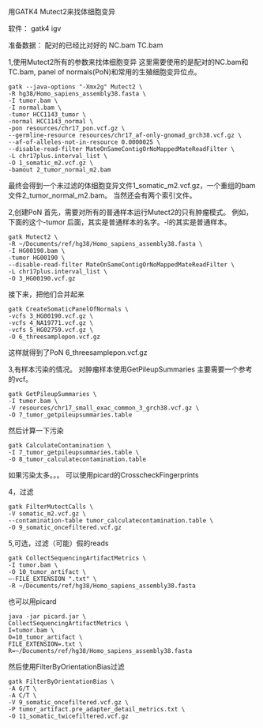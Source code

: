 用GATK4 Mutect2来找体细胞变异

软件：
gatk4
igv

准备数据：
配对的已经比对好的
NC.bam
TC.bam

1,使用Mutect2所有的参数来找体细胞变异
这里需要使用的是配对的NC.bam和TC.bam, panel of normals(PoN)和常用的生殖细胞变异位点。

```
gatk --java-options "-Xmx2g" Mutect2 \
-R hg38/Homo_sapiens_assembly38.fasta \
-I tumor.bam \
-I normal.bam \
-tumor HCC1143_tumor \
-normal HCC1143_normal \
-pon resources/chr17_pon.vcf.gz \
--germline-resource resources/chr17_af-only-gnomad_grch38.vcf.gz \
--af-of-alleles-not-in-resource 0.0000025 \
--disable-read-filter MateOnSameContigOrNoMappedMateReadFilter \
-L chr17plus.interval_list \
-O 1_somatic_m2.vcf.gz \
-bamout 2_tumor_normal_m2.bam 
```
最终会得到一个未过滤的体细胞变异文件1_somatic_m2.vcf.gz，一个重组的bam文件2_tumor_normal_m2.bam。
当然还会有两个索引文件。

2,创建PoN
首先，需要对所有的普通样本运行Mutect2的只有肿瘤模式。
例如，下面的这个-tumor 后面，其实是普通样本的名字。-I的其实是普通样本。
```
gatk Mutect2 \
-R ~/Documents/ref/hg38/Homo_sapiens_assembly38.fasta \
-I HG00190.bam \
-tumor HG00190 \
--disable-read-filter MateOnSameContigOrNoMappedMateReadFilter \
-L chr17plus.interval_list \
-O 3_HG00190.vcf.gz
```
接下来，把他们合并起来
```
gatk CreateSomaticPanelOfNormals \
-vcfs 3_HG00190.vcf.gz \
-vcfs 4_NA19771.vcf.gz \
-vcfs 5_HG02759.vcf.gz \
-O 6_threesamplepon.vcf.gz
```

这样就得到了PoN 6_threesamplepon.vcf.gz

3,有样本污染的情况。
对肿瘤样本使用GetPileupSummaries
主要需要一个参考的vcf。
```
gatk GetPileupSummaries \
-I tumor.bam \
-V resources/chr17_small_exac_common_3_grch38.vcf.gz \
-O 7_tumor_getpileupsummaries.table
```
然后计算一下污染
```
gatk CalculateContamination \
-I 7_tumor_getpileupsummaries.table \
-O 8_tumor_calculatecontamination.table
```

如果污染太多。。。
可以使用picard的CrosscheckFingerprints

4，过滤
```
gatk FilterMutectCalls \
-V somatic_m2.vcf.gz \
--contamination-table tumor_calculatecontamination.table \
-O 9_somatic_oncefiltered.vcf.gz
```

5,可选，过滤（可能）假的reads
```
gatk CollectSequencingArtifactMetrics \
-I tumor.bam \
-O 10_tumor_artifact \
–-FILE_EXTENSION ".txt" \
-R ~/Documents/ref/hg38/Homo_sapiens_assembly38.fasta
```

也可以用picard
```
java -jar picard.jar \
CollectSequencingArtifactMetrics \
I=tumor.bam \
O=10_tumor_artifact \
FILE_EXTENSION=.txt \
R=~/Documents/ref/hg38/Homo_sapiens_assembly38.fasta
```

然后使用FilterByOrientationBias过滤
```
gatk FilterByOrientationBias \
-A G/T \
-A C/T \
-V 9_somatic_oncefiltered.vcf.gz \
-P tumor_artifact.pre_adapter_detail_metrics.txt \
-O 11_somatic_twicefiltered.vcf.gz
```

